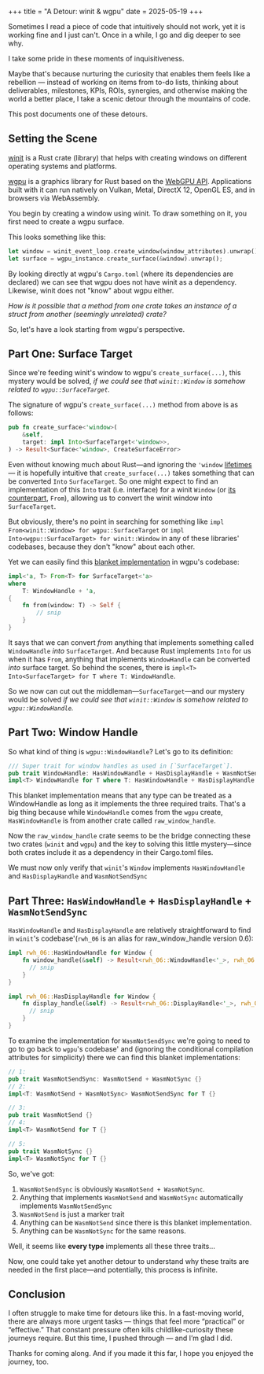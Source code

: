 +++
title = "A Detour: winit & wgpu"
date = 2025-05-19
+++

Sometimes I read a piece of code that intuitively should not work, yet it is working fine and I just can't.
Once in a while, I go and dig deeper to see why.

I take some pride in these moments of inquisitiveness.

Maybe that's because nurturing the curiosity that enables them feels like a rebellion — instead of working on items
from to-do lists, thinking about deliverables, milestones, KPIs, ROIs, synergies, and otherwise making the world a
better place, I take a scenic detour through the mountains of code.

This post documents one of these detours.

## Setting the Scene

[winit](https://docs.rs/winit/latest/winit/) is a Rust crate (library) that helps with creating windows on different
operating systems and platforms.

[wgpu](https://wgpu.rs) is a graphics library for Rust based on the [WebGPU API](https://www.w3.org/TR/webgpu/).
Applications built with it can run natively on Vulkan, Metal, DirectX 12, OpenGL ES, and in browsers via WebAssembly.

You begin by creating a window using winit. To draw something on it, you first need to create a wgpu surface.

This looks something like this:
```rust
let window = winit_event_loop.create_window(window_attributes).unwrap();
let surface = wgpu_instance.create_surface(&window).unwrap();
````

By looking directly at wgpu's `Cargo.toml` (where its dependencies are declared) we can see that wgpu does not have
winit as a dependency. Likewise, winit does not "know" about wgpu either.

*How is it possible that a method from one crate takes an instance of a struct from another (seemingly unrelated)
crate?*

So, let's have a look starting from wgpu's perspective.

## Part One: Surface Target

Since we're feeding winit's window to wgpu's `create_surface(...)`, this mystery would be solved,
*if we could see that `winit::Window` is somehow related to `wgpu::SurfaceTarget`.*

The signature of wgpu's `create_surface(...)` method from above is as follows:
```rust
pub fn create_surface<'window>(
    &self,
    target: impl Into<SurfaceTarget<'window>>,
) -> Result<Surface<'window>, CreateSurfaceError> 
```

Even without knowing much about Rust—and ignoring the `'window`
[lifetimes](https://doc.rust-lang.org/book/ch10-03-lifetime-syntax.html)— it is hopefully intuitive that
`create_surface(...)` takes something that can be converted `Into` `SurfaceTarget`. So one might expect to find an
implementation of this `Into` trait (i.e. interface) for a winit `Window` (or
[its counterpart](https://doc.rust-lang.org/rust-by-example/conversion/from_into.html), `From`), 
allowing us to convert the winit window into `SurfaceTarget`.

But obviously, there's no point in searching for something like `impl From<winit::Window> for wgpu::SurfaceTarget` or
`impl Into<wgpu::SurfaceTarget> for winit::Window` in any of these libraries' codebases, because they don't "know"
about each other.

Yet we can easily find this [blanket implementation](https://doc.rust-lang.org/book/ch10-02-traits.html) in wgpu's
codebase:

```rust
impl<'a, T> From<T> for SurfaceTarget<'a>
where
    T: WindowHandle + 'a,
{
    fn from(window: T) -> Self {
        // snip
    }
}
```

It says that we can convert _from_ anything that implements something called `WindowHandle` _into_ `SurfaceTarget`.
And because Rust implements `Into` for us when it has `From`, anything that implements `WindowHandle`
can be converted _into_ surface target. So behind the scenes, there is
`impl<T> Into<SurfaceTarget> for T where T: WindowHandle`.

So we now can cut out the middleman—`SurfaceTarget`—and our mystery would be solved *if we could see that
`winit::Window` is somehow related to `wgpu::WindowHandle`.*

## Part Two: Window Handle

So what kind of thing is `wgpu::WindowHandle`? Let's go to its definition:

```rust
/// Super trait for window handles as used in [`SurfaceTarget`].
pub trait WindowHandle: HasWindowHandle + HasDisplayHandle + WasmNotSendSync {}
impl<T> WindowHandle for T where T: HasWindowHandle + HasDisplayHandle + WasmNotSendSync {}
```
This blanket implementation means that any type can be treated as a WindowHandle as long as it implements the three
required traits. That's a big thing because while `WindowHandle` comes from the `wgpu` create,
`HasWindowHandle` is from another crate called `raw_window_handle`.

Now the `raw_window_handle` crate seems to be the bridge connecting these two crates (`winit` and `wgpu`) and the key
to solving this little mystery—since both crates include it as a dependency in their Cargo.toml files.

We must now only verify that `winit`'s `Window` implements `HasWindowHandle` and `HasDisplayHandle` and
`WasmNotSendSync`

## Part Three: `HasWindowHandle` + `HasDisplayHandle` + `WasmNotSendSync`

`HasWindowHandle` and `HasDisplayHandle` are relatively straightforward to find in `winit`'s codebase'(`rwh_06` is an
alias for raw_window_handle version 0.6):

```rust
impl rwh_06::HasWindowHandle for Window {
    fn window_handle(&self) -> Result<rwh_06::WindowHandle<'_>, rwh_06::HandleError> {
      // snip
    }
}

impl rwh_06::HasDisplayHandle for Window {
    fn display_handle(&self) -> Result<rwh_06::DisplayHandle<'_>, rwh_06::HandleError> {
      // snip
    }
}
```
   
To examine the implementation for `WasmNotSendSync` we're going to need to go to go back to `wgpu`'s codebase' and
(ignoring the conditional compilation attributes for simplicity) there we can find this blanket implementations:
```rust 
// 1:
pub trait WasmNotSendSync: WasmNotSend + WasmNotSync {}
// 2:
impl<T: WasmNotSend + WasmNotSync> WasmNotSendSync for T {}

// 3:
pub trait WasmNotSend {}
// 4:
impl<T> WasmNotSend for T {}

// 5:
pub trait WasmNotSync {}
impl<T> WasmNotSync for T {}
```

So, we've got:
1. `WasmNotSendSync` is obviously `WasmNotSend + WasmNotSync`.
2. Anything that implements `WasmNotSend` and `WasmNotSync`
automatically implements `WasmNotSendSync`
3. `WasmNotSend` is just a marker trait 
4. Anything can be `WasmNotSend` since there is this blanket implementation.
5. Anything can be `WasmNotSync` for the same reasons.

Well, it seems like **every type** implements all these three traits...

Now, one could take yet another detour to understand why these traits are needed in the first place—and potentially,
this process is infinite.

## Conclusion

I often struggle to make time for detours like this. In a fast-moving world, there are always more urgent tasks —
things that feel more “practical” or “effective.” That constant pressure often kills childlike-curiosity these
journeys require. But this time, I pushed through — and I’m glad I did.

Thanks for coming along. And if you made it this far, I hope you enjoyed the journey, too.

